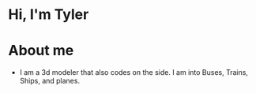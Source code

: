 # Hi, I'm Tyler

# About me
- I am a 3d modeler that also codes on the side. I am into Buses, Trains, Ships, and planes. 

<!-- [![Discord Presence](https://lanyard.cnrad.dev/api/696118565123653642)](https://discord.com/users/696118565123653642) -->
